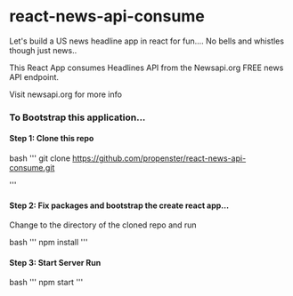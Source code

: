 # react-news-api-consume
Let's build a US news headline app in react for fun.... No bells and whistles though just news..

<p>This React App consumes Headlines API from the Newsapi.org FREE news API endpoint. </p>

Visit newsapi.org for more info

### To Bootstrap this application...

#### Step 1: Clone this repo
bash 
'''
git clone https://github.com/propenster/react-news-api-consume.git

'''

#### Step 2: Fix packages and bootstrap the create react app...
<p>Change to the directory of the cloned repo and run</p>
bash 
'''
npm install
'''

#### Step 3: Start Server Run
bash 
'''
npm start
'''

